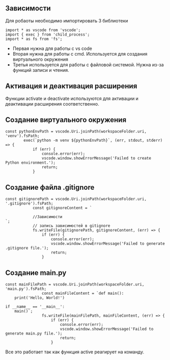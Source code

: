 ## Зависимости
Для робаоты необходимо импортировать 3 библиотеки
```
import * as vscode from 'vscode';
import { exec } from 'child_process';
import * as fs from 'fs';
```
- Первая нужна для работы с vs code
- Вторая нужна для работы с cmd. Используется для создания виртуального окружения
- Третья используется для работы с файловой системой. Нужна из-за функций записи и чтения.

## Активация и деактивация расширения
Функции activate и deactivate используются для активации и деактивации расширения соответственно.

## Создание виртуального окружения
```
const pythonEnvPath = vscode.Uri.joinPath(workspaceFolder.uri, 'venv').fsPath;
        exec(`python -m venv ${pythonEnvPath}`, (err, stdout, stderr) => {
            if (err) {
                console.error(err);
                vscode.window.showErrorMessage('Failed to create Python environment.');
                return;
            }
```

## Создание файла .gitignore
```
const gitignorePath = vscode.Uri.joinPath(workspaceFolder.uri, '.gitignore').fsPath;
            const gitignoreContent = `
            
            //Зависимости
`;
            // запись зависимостей в gitignore
            fs.writeFile(gitignorePath, gitignoreContent, (err) => {
                if (err) {
                    console.error(err);
                    vscode.window.showErrorMessage('Failed to generate .gitignore file.');
                    return;
                }
```
## Создание main.py
```
const mainFilePath = vscode.Uri.joinPath(workspaceFolder.uri, 'main.py').fsPath;
                const mainFileContent = `def main():
    print('Hello, World!')
        
if __name__ == '__main__':
    main()`;
                fs.writeFile(mainFilePath, mainFileContent, (err) => {
                    if (err) {
                        console.error(err);
                        vscode.window.showErrorMessage('Failed to generate main.py file.');
                        return;
                    }
```
Все это работает так как функция active реагирует на команду.